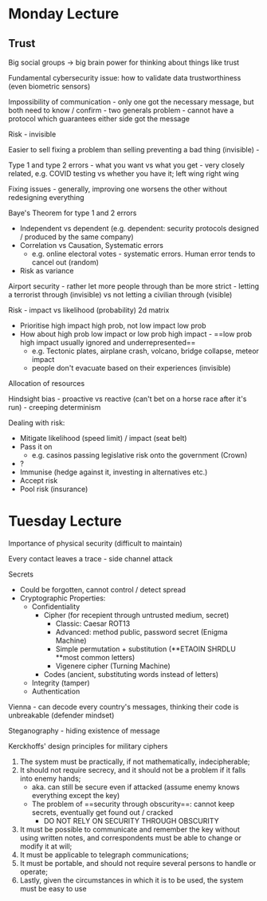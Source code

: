 # Monday Lecture

## Trust

Big social groups -> big brain power for thinking about things like trust

Fundamental cybersecurity issue: how to validate data trustworthiness (even biometric sensors)

Impossibility of communication - only one got the necessary message, but both need to know / confirm - two generals problem - cannot have a protocol which guarantees either side got the message

Risk - invisible

Easier to sell fixing a problem than selling preventing a bad thing (invisible) - 

Type 1 and type 2 errors - what you want vs what you get - very closely related, e.g. COVID testing vs whether you have it; left wing right wing

Fixing issues - generally, improving one worsens the other without redesigning everything

Baye's Theorem for type 1 and 2 errors

- Independent vs dependent (e.g. dependent: security protocols designed / produced by the same company)
- Correlation vs Causation, Systematic errors
  - e.g. online electoral votes - systematic errors. Human error tends to cancel out (random)
- Risk as variance

Airport security - rather let more people through than be more strict - letting a terrorist through (invisible) vs not letting a civilian through (visible)

Risk - impact vs likelihood (probability) 2d matrix

- Prioritise high impact high prob, not low impact low prob
- How about high prob low impact or low prob high impact - ==low prob high impact usually ignored and underrepresented==
  - e.g. Tectonic plates, airplane crash, volcano, bridge collapse, meteor impact
  - people don't evacuate based on their experiences (invisible)

Allocation of resources

Hindsight bias - proactive vs reactive (can't bet on a horse race after it's run) - creeping determinism

Dealing with risk:

- Mitigate likelihood (speed limit) / impact (seat belt)
- Pass it on
  - e.g. casinos passing legislative risk onto the government (Crown)
- ?
- Immunise (hedge against it, investing in alternatives etc.)
- Accept risk
- Pool risk (insurance)

# Tuesday Lecture

Importance of physical security (difficult to maintain)

Every contact leaves a trace - side channel attack

Secrets

- Could be forgotten, cannot control / detect spread
- Cryptographic Properties:
  - Confidentiality
    - Cipher (for recepient through untrusted medium, secret)
      - Classic: Caesar ROT13
      - Advanced: method public, password secret (Enigma Machine)
      - Simple permutation + substitution (**ETAOIN SHRDLU **most common letters)
      - Vigenere cipher (Turning Machine)
    - Codes (ancient, substituting words instead of letters)
  - Integrity (tamper)
  - Authentication

Vienna - can decode every country's messages, thinking their code is unbreakable (defender mindset)

Steganography - hiding existence of message

Kerckhoffs' design principles for military ciphers

1. The system must be practically, if not mathematically, indecipherable;
2. It should not require secrecy, and it should not be a problem if it falls into enemy hands;
   - aka. can still be secure even if attacked (assume enemy knows everything except the key)
   - The problem of ==security through obscurity==: cannot keep secrets, eventually get found out / cracked
     - DO NOT RELY ON SECURITY THROUGH OBSCURITY
3. It must be possible to communicate and remember the key without using written notes, and correspondents must be able to change or modify it at will;
4. It must be applicable to telegraph communications;
5. It must be portable, and should not require several persons to handle or operate;
6. Lastly, given the circumstances in which it is to be used, the system must be easy to use 



